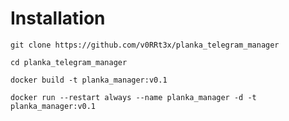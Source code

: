 # Installation

```
git clone https://github.com/v0RRt3x/planka_telegram_manager
```
```
cd planka_telegram_manager
```

```
docker build -t planka_manager:v0.1
```

```
docker run --restart always --name planka_manager -d -t planka_manager:v0.1
```